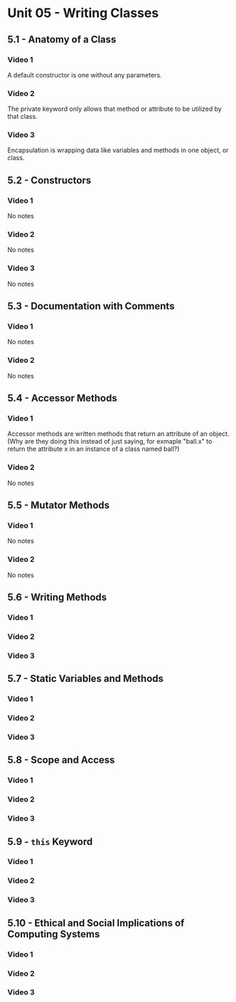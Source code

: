# Unit 05 - Writing Classes
## 5.1 - Anatomy of a Class
### Video 1
A default constructor is one without any parameters.
### Video 2
The private keyword only allows that method or attribute to be utilized by that class.
### Video 3
Encapsulation is wrapping data like variables and methods in one object, or class.
## 5.2 - Constructors
### Video 1
No notes
### Video 2
No notes
### Video 3
No notes
## 5.3 - Documentation with Comments
### Video 1
No notes
### Video 2
No notes
## 5.4 - Accessor Methods
### Video 1
Accessor methods are written methods that return an attribute of an object. (Why are they doing this instead of just saying, for exmaple "ball.x" to return the attribute x in an instance of a class named ball?)
### Video 2
No notes
## 5.5 - Mutator Methods
### Video 1
No notes
### Video 2
No notes
## 5.6 - Writing Methods
### Video 1

### Video 2

### Video 3

## 5.7 - Static Variables and Methods
### Video 1

### Video 2

### Video 3

## 5.8 - Scope and Access
### Video 1

### Video 2

### Video 3

## 5.9 - `this` Keyword
### Video 1

### Video 2

### Video 3

## 5.10 - Ethical and Social Implications of Computing Systems
### Video 1

### Video 2

### Video 3
